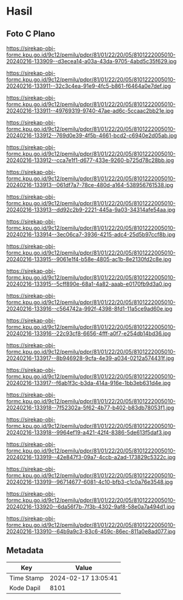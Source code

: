 # Hasil

## Foto C Plano

https://sirekap-obj-formc.kpu.go.id/9c12/pemilu/pdpr/81/01/22/20/05/8101222005010-20240216-133909--d3ecea14-a03a-43da-9705-4abd5c35f629.jpg

https://sirekap-obj-formc.kpu.go.id/9c12/pemilu/pdpr/81/01/22/20/05/8101222005010-20240216-133911--32c3c4ea-91e9-4fc5-b861-f6464a0e7def.jpg

https://sirekap-obj-formc.kpu.go.id/9c12/pemilu/pdpr/81/01/22/20/05/8101222005010-20240216-133911--49769319-9740-47ae-ad6c-5ccaac2bb21e.jpg

https://sirekap-obj-formc.kpu.go.id/9c12/pemilu/pdpr/81/01/22/20/05/8101222005010-20240216-133912--769d0e39-4f5b-4661-bcd2-c6940e2d05ab.jpg

https://sirekap-obj-formc.kpu.go.id/9c12/pemilu/pdpr/81/01/22/20/05/8101222005010-20240216-133912--cca7e1f1-d677-433e-9260-b725d78c28bb.jpg

https://sirekap-obj-formc.kpu.go.id/9c12/pemilu/pdpr/81/01/22/20/05/8101222005010-20240216-133913--061df7a7-78ce-480d-a164-538956761538.jpg

https://sirekap-obj-formc.kpu.go.id/9c12/pemilu/pdpr/81/01/22/20/05/8101222005010-20240216-133913--dd92c2b9-2221-445a-9a03-34314afe54aa.jpg

https://sirekap-obj-formc.kpu.go.id/9c12/pemilu/pdpr/81/01/22/20/05/8101222005010-20240216-133914--3ec06ca7-3936-4215-adc4-25d5b97ccf8b.jpg

https://sirekap-obj-formc.kpu.go.id/9c12/pemilu/pdpr/81/01/22/20/05/8101222005010-20240216-133915--9061e1f4-b58e-4805-ac1b-8e2130fd2c8e.jpg

https://sirekap-obj-formc.kpu.go.id/9c12/pemilu/pdpr/81/01/22/20/05/8101222005010-20240216-133915--5cff890e-68a1-4a82-aaab-e0170fb9d3a0.jpg

https://sirekap-obj-formc.kpu.go.id/9c12/pemilu/pdpr/81/01/22/20/05/8101222005010-20240216-133916--c564742a-992f-4398-8fd1-11a5ce9ad60e.jpg

https://sirekap-obj-formc.kpu.go.id/9c12/pemilu/pdpr/81/01/22/20/05/8101222005010-20240216-133916--22c93cf8-6656-4fff-a0f7-e254db14bd36.jpg

https://sirekap-obj-formc.kpu.go.id/9c12/pemilu/pdpr/81/01/22/20/05/8101222005010-20240216-133917--8b946928-9cfa-4e39-a034-0212a574431f.jpg

https://sirekap-obj-formc.kpu.go.id/9c12/pemilu/pdpr/81/01/22/20/05/8101222005010-20240216-133917--f6ab1f3c-b3da-414a-916e-1bb3eb631d4e.jpg

https://sirekap-obj-formc.kpu.go.id/9c12/pemilu/pdpr/81/01/22/20/05/8101222005010-20240216-133918--7f52302a-5f62-4b77-b402-b83db78053f1.jpg

https://sirekap-obj-formc.kpu.go.id/9c12/pemilu/pdpr/81/01/22/20/05/8101222005010-20240216-133918--9964ef19-a421-42f4-8386-5de613f5daf3.jpg

https://sirekap-obj-formc.kpu.go.id/9c12/pemilu/pdpr/81/01/22/20/05/8101222005010-20240216-133919--42e847f3-09a7-4ccb-a2ad-173829c5322c.jpg

https://sirekap-obj-formc.kpu.go.id/9c12/pemilu/pdpr/81/01/22/20/05/8101222005010-20240216-133919--96714677-6081-4c10-bfb3-c1c0a76e3548.jpg

https://sirekap-obj-formc.kpu.go.id/9c12/pemilu/pdpr/81/01/22/20/05/8101222005010-20240216-133920--6da56f7b-7f3b-4302-9af8-58e0a7a494d1.jpg

https://sirekap-obj-formc.kpu.go.id/9c12/pemilu/pdpr/81/01/22/20/05/8101222005010-20240216-133910--64b9a9c3-83c6-459c-86ec-811a0e8ad077.jpg


## Metadata

| Key        | Value               |
| ---------- | ------------------- |
| Time Stamp | 2024-02-17 13:05:41 |
| Kode Dapil | 8101                |



